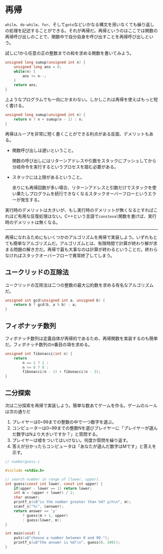 # 再帰

`while`、`do-while`、`for`、そして`goto`などいかなる構文を用いなくても繰り返しの処理を記述することができる。それが再帰だ。再帰というのはここでは関数の再帰呼び出しのことで、関数中で自分自身を呼び出すことを再帰呼び出しという。

試しに1から任意の正の整数までの和を求める関数を書いてみよう。

```c
unsigned long sumup(unsigned int n) {
    unsigned long ans = 0;
    while(n) {
        ans += n--;
    }
    return ans;
}
```

上ようなプログラムでも一向にかまわない。しかしこれは再帰を使えばもっと短く書ける。

```c
unsigned long sumup(unsigned int n) {
    return n ? n + sumup(n - 1) : n;
}
```

再帰はループを非常に短く書くことができる利点がある反面、デメリットもある。

- 関数呼び出しは遅いということ。

    関数の呼び出しにはリターンアドレスや引数をスタックにプッシュしてから分岐命令を実行するというプロセスを踏む必要がある。

- スタックには上限があるということ。

    余りにも再帰回数が多い場合、リターンアドレスと引数だけでスタックを使い果たしプログラムを続行できなくなるスタックオーバーフローというエラーが発生する。

実行時のデメリットは大きいが、もし実行時のデメリットが無くなるとすればこれほど有用な反復処理はない。C++という言語で`consteval`関数を書けば、実行時のデメリットは無くなる。

----
再帰になれるためにもいくつかのアルゴリズムを再帰で実装しよう。いずれもとても簡単なアルゴリズムだ。アルゴリズムとは、有限時間で計算が終わり解が求まる問題の解き方だ。再帰で最も大事なのは計算が終わるということだ。終わらなければスタックオーバーフローで異常終了してしまう。

## ユークリッドの互除法

ユークリッドの互除法は二つの整数の最大公約数を求める有名なアルゴリズムだ。

```c
unsigned int gcd(unsigned int a, unsigned b) {
    return b ? gcd(b, a % b) : a;
}
```

## フィボナッチ数列

フィボナッチ数列は定義自体が再帰的であるため、再帰関数を実装するのも簡単だ。フィボナッチ数列のn番目の項を求める。

```c
unsigned int fibonacci(int n) {
    return
        n == 1 ? 1 :
        n <= 0 ? 0 :
        fibonacci(n - 1) + fibonacci(n - 2);
}
```

## 二分探索

次は二分探索を再帰で実装しよう。簡単な数あてゲームを作る。ゲームのルールは次の通りだ

1. プレイヤーは0~99までの整数の中で一つ数字を選ぶ。
2. コンピューターは0~99までの整数Nを選びプレイヤーに「プレイヤーが選んだ数字はNより大きいですか？」と質問する。
3. プレイヤーは嘘をついてはいけない。何度か質問を繰り返す。
4. 答えが分かったらコンピュータは「あなたが選んだ数字はMです」と答えを示す。

```c
// numberguess.c

#include <stdio.h>

// search number in range of [lower, upper).
int guess(const int lower, const int upper) {
    if(upper - lower == 1) return lower;
    int m = (upper + lower) / 2;
    char answer;
    printf_s(u8"is the number greater than %d? y/n\n", m);
    scanf_s("%c", &answer);
    return answer == 'y'
        ? guess(m + 1, upper)
        : guess(lower, m);
}

int main(void) {
    puts(u8"choose a number between 0 and 99.");
    printf_s(u8"the answer is %d!\n", guess(0, 100));
}
```
